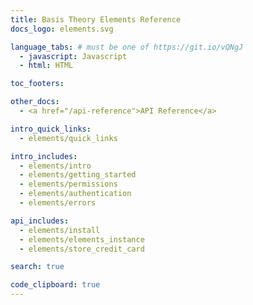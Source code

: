```yaml
---
title: Basis Theory Elements Reference
docs_logo: elements.svg

language_tabs: # must be one of https://git.io/vQNgJ
  - javascript: Javascript
  - html: HTML

toc_footers:

other_docs:
  - <a href="/api-reference">API Reference</a>

intro_quick_links:
  - elements/quick_links

intro_includes:
  - elements/intro
  - elements/getting_started
  - elements/permissions
  - elements/authentication
  - elements/errors

api_includes:
  - elements/install
  - elements/elements_instance
  - elements/store_credit_card

search: true

code_clipboard: true
---
```

